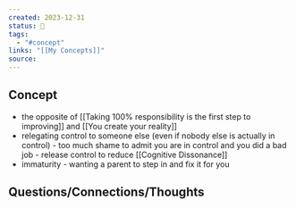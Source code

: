 ```yaml
---
created: 2023-12-31
status: 🔴
tags:
  - "#concept"
links: "[[My Concepts]]"
source:
---
```

## Concept
- the opposite of [[Taking 100% responsibility is the first step to improving]] and [[You create your reality]]
- relegating control to someone else (even if nobody else is actually in control) - too much shame to admit you are in control and you did a bad job - release control to reduce [[Cognitive Dissonance]] 
- immaturity - wanting a parent to step in and fix it for you 

## Questions/Connections/Thoughts